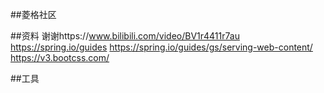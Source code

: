 ##菱格社区

##资料
谢谢https://www.bilibili.com/video/BV1r4411r7au
https://spring.io/guides
https://spring.io/guides/gs/serving-web-content/
https://v3.bootcss.com/


##工具
